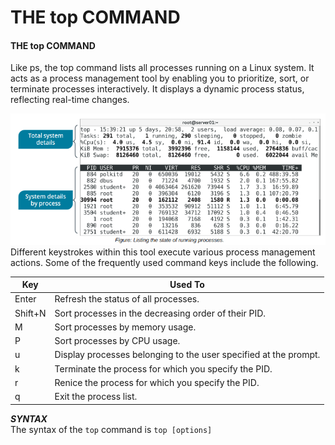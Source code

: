 # THE top COMMAND

#### THE top COMMAND

Like ps, the top command lists all processes running on a Linux system. It acts as a process management tool by enabling you to prioritize, sort, or terminate processes interactively. It displays a dynamic process status, reflecting real-time changes.

![](./img/top.png) Different keystrokes within this tool execute various process management actions. Some of the frequently used command keys include the following.

Key | Used To
------- | -------
Enter | Refresh the status of all processes.
Shift+N | Sort processes in the decreasing order of their PID.
M | Sort processes by memory usage.
P | Sort processes by CPU usage.
u | Display processes belonging to the user specified at the prompt.
k | Terminate the process for which you specify the PID.
r | Renice the process for which you specify the PID.
q | Exit the process list.

  
**_SYNTAX_**  
The syntax of the `top` command is `top [options]`
